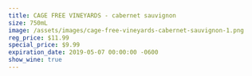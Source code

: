 ```yaml
---
title: CAGE FREE VINEYARDS - cabernet sauvignon
size: 750mL
image: /assets/images/cage-free-vineyards-cabernet-sauvignon-1.png
reg_price: $11.99
special_price: $9.99
expiration_date: 2019-05-07 00:00:00 -0600
show_wine: true
---
```


